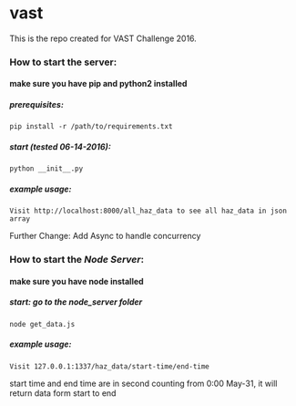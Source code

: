 # vast
This is the repo created for VAST Challenge 2016.

### How to start the server:
#### make sure you have pip and python2 installed
##### prerequisites:
```
pip install -r /path/to/requirements.txt
```
##### start (tested 06-14-2016):
```
python __init__.py
```
##### example usage:
```
Visit http://localhost:8000/all_haz_data to see all haz_data in json array
```
Further Change: Add Async to handle concurrency

### How to start the _Node Server_:
#### make sure you have node installed

##### start: go to the node_server folder
```
node get_data.js
```
##### example usage:
```
Visit 127.0.0.1:1337/haz_data/start-time/end-time  
```  
start time and end time are in second counting from 0:00 May-31, it will return data form start to end